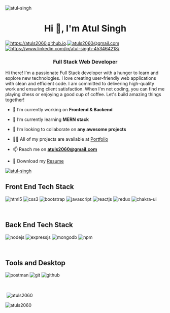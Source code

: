 <img  src="https://firebasestorage.googleapis.com/v0/b/look-your-best.appspot.com/o/intro-gif.gif?alt=media&token=efd88de1-6cf8-4464-b458-6f51e3c72257" alt="atul-singh" />
<h1 align="center">Hi 👋, I'm Atul Singh</h1>
<a href="https://atuls2060.github.io">
  <img align="center" src="https://img.shields.io/badge/Portfolio-18A303?style=for-the-badge&logo=ionic&logoColor=white" alt="https://atuls2060.github.io" />
</a>
<a title="atuls2060@gmail.com" href="mailto:atuls2060@gmail.com">
  <img align="center" src="https://img.shields.io/badge/Gmail-D14836?style=for-the-badge&logo=gmail&logoColor=white" alt="atuls2060@gmail.com" />
</a>
<a href="https://www.linkedin.com/in/atul-singh-453464218/">
  <img align="center" src="https://img.shields.io/badge/LinkedIn-0077B5?style=for-the-badge&logo=linkedin&logoColor=white" alt="https://www.linkedin.com/in/atul-singh-453464218/" />
</a>
<h3 align="center">Full Stack Web Developer</h3>
<p>Hi there! I'm a passionate Full Stack developer with a hunger to learn and explore new technologies. I love creating user-friendly web applications with clean and efficient code. I am committed to delivering high-quality work and ensuring client satisfaction. When I'm not coding, you can find me playing chess or enjoying a good cup of coffee. Let's build amazing things together!</p>

- 🔭 I’m currently working on **Frontend & Backend**

- 🌱 I’m currently learning **MERN stack**

- 👯 I’m looking to collaborate on **any awesome projects**

- 👨‍💻 All of my projects are available at [Portfolio](https://atuls2060.github.io/)

- 📫 Reach me on **atuls2060@gmail.com**

- 📄 Download my [Resume](https://drive.google.com/file/d/10FdVUHI3nLJzKavREff1dayztKlLoWWK/view?usp=share_link)


<!----------------------------------- Profile View Section ------------------------------------>

<p align="left">
    <a href="https://github.com/atuls2060">
        <img src="https://komarev.com/ghpvc/?username=atuls2060&label=Profile%20views&color=0e75b6&style=flat" alt="atul-singh" />
    </a>
</p>
 

<!----------------------------------- Front End Section ------------------------------------>

<h2>Front End Tech Stack</h2>
<p>
    <img src="https://img.shields.io/badge/HTML5-E34F26?style=for-the-badge&logo=html5&logoColor=white" alt="html5" />
    <img src="https://img.shields.io/badge/CSS3-1572B6?style=for-the-badge&logo=css3&logoColor=white" alt="css3" />
    <img src="https://img.shields.io/badge/Bootstrap-563D7C?style=for-the-badge&logo=bootstrap&logoColor=white" alt="bootstrap" />
    <img src="https://img.shields.io/badge/JavaScript-323330?style=for-the-badge&logo=javascript&logoColor=F7DF1E" alt="javascript" />
    <img src="https://img.shields.io/badge/React-20232A?style=for-the-badge&logo=react&logoColor=61DAFB" alt="reactjs" />
    <img src="https://img.shields.io/badge/Redux-593D88?style=for-the-badge&logo=redux&logoColor=white" alt="redux" />
  <img src="https://img.shields.io/badge/Chakra%20UI-3bc7bd?style=for-the-badge&logo=chakraui&logoColor=white" alt="chakra-ui" />
</p>

<!----------------------------------- Back End Section ------------------------------------>
<br>
<h2>Back End Tech Stack</h2>
<p>
    <img src="https://img.shields.io/badge/Node.js-339933?style=for-the-badge&logo=nodedotjs&logoColor=white" alt="nodejs" />
    <img src="https://img.shields.io/badge/Express.js-000000?style=for-the-badge&logo=express&logoColor=white" alt="expressjs" />
    <img src="https://img.shields.io/badge/MongoDB-4EA94B?style=for-the-badge&logo=mongodb&logoColor=white" alt="mongodb" />
    <img src="https://img.shields.io/badge/npm-CB3837?style=for-the-badge&logo=npm&logoColor=white" alt="npm" />
</p>
<br>
<h2>Tools and Desktop</h2>
<!----------------------------------- Tools And Enviroment ------------------------------------>
<p>
    <img src="https://img.shields.io/badge/Postman-FF6C37?style=for-the-badge&logo=Postman&logoColor=white" alt="postman" />
    <img src="https://img.shields.io/badge/Git-f44d27?style=for-the-badge&logo=git&logoColor=white" alt="git" />
    <img src="https://img.shields.io/badge/GitHub-100000?style=for-the-badge&logo=github&logoColor=white" alt="github" />
</p>


<br>

<!-- <p><img align="left" src="https://github-readme-stats.vercel.app/api/top-langs?username=atuls2060&show_icons=true&locale=en&layout=compact" alt="atuls2060" /></p> -->
<p>&nbsp;<img align="center" src="https://github-readme-stats.vercel.app/api?username=atuls2060&show_icons=true&locale=en" alt="atuls2060" /></p>

<p><img align="center" src="https://github-readme-streak-stats.herokuapp.com/?user=atuls2060&" alt="atuls2060" /></p>
